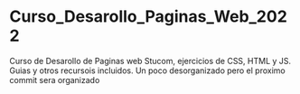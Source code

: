 # Curso_Desarollo_Paginas_Web_2022
Curso de Desarollo de Paginas web Stucom, ejercicios de CSS, HTML y JS.  Guias y otros recursois incluidos.  Un poco desorganizado pero el proximo commit sera organizado
